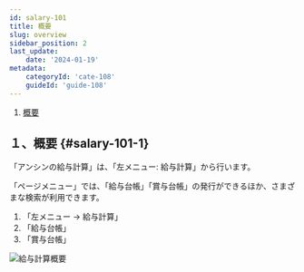 ```yaml
---
id: salary-101
title: 概要
slug: overview
sidebar_position: 2
last_update: 
    date: '2024-01-19'
metadata: 
    categoryId: 'cate-108'
    guideId: 'guide-108'
---
```


1. [概要](#salary-101-1)

## １、概要 {#salary-101-1}

「アンシンの給与計算」は、「左メニュー: 給与計算」から行います。

「ページメニュー」では、「給与台帳」「賞与台帳」の発行ができるほか、さまざまな検索が利用できます。

1. 「左メニュー → 給与計算」
2. 「給与台帳」
3. 「賞与台帳」

![給与計算概要](/img/guide/salary-101-1.png)